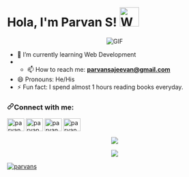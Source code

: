 # Hola, I'm Parvan S! <a target="_blank" rel="noopener noreferrer" href="https://raw.githubusercontent.com/nixin72/nixin72/master/wave.gif"><img src="https://raw.githubusercontent.com/nixin72/nixin72/master/wave.gif" alt="Waving hand animated gif" height="45" width="45" style="max-width: 100%;"></a>

<p align="center">
  <img  alt="GIF" src="https://user-images.githubusercontent.com/85297690/149080721-35d134c1-ffd7-4e89-af3c-7b154ab57ee9.gif">
</p>


<!-- - 🔭 I’m currently working on ...-->
<!-- - 👯 I’m looking to collaborate on ... -->
<!--- 🤔 I’m looking for help with ... -->                                                                                                                                       <!-- - 💬 Ask me about ... -->
- 🌱 I’m currently learning Web Development
- - 📫 How to reach me: <strong><a href="mailto:parvansajeevan@gmail.com">parvansajeevan@gmail.com</a></strong>
- 😄 Pronouns: He/His
- ⚡ Fun fact: I spend almost 1 hours reading books everyday. 
<h3 align="left" dir="auto"><a id="user-content-connect-with-me" class="anchor" aria-hidden="true" href="#connect-with-me"><svg class="octicon octicon-link" viewBox="0 0 16 16" version="1.1" width="16" height="16" aria-hidden="true"><path fill-rule="evenodd" d="M7.775 3.275a.75.75 0 001.06 1.06l1.25-1.25a2 2 0 112.83 2.83l-2.5 2.5a2 2 0 01-2.83 0 .75.75 0 00-1.06 1.06 3.5 3.5 0 004.95 0l2.5-2.5a3.5 3.5 0 00-4.95-4.95l-1.25 1.25zm-4.69 9.64a2 2 0 010-2.83l2.5-2.5a2 2 0 012.83 0 .75.75 0 001.06-1.06 3.5 3.5 0 00-4.95 0l-2.5 2.5a3.5 3.5 0 004.95 4.95l1.25-1.25a.75.75 0 00-1.06-1.06l-1.25 1.25a2 2 0 01-2.83 0z"></path></svg></a>Connect with me:</h3>
<p align="left" dir="auto">
<a href="https://twitter.com/P_23666" rel="nofollow"><img align="center" src="https://raw.githubusercontent.com/rahuldkjain/github-profile-readme-generator/master/src/images/icons/Social/twitter.svg" alt="parvans" height="30" width="40" style="max-width: 100%;"></a>
<a href="https://www.linkedin.com/in/parvan-s-720306189/" rel="nofollow"><img align="center" src="https://raw.githubusercontent.com/rahuldkjain/github-profile-readme-generator/master/src/images/icons/Social/linked-in-alt.svg" alt="parvans" height="30" width="40" style="max-width: 100%;"></a>
<a href="https://www.facebook.com/Parvan666/" rel="nofollow"><img align="center" src="https://raw.githubusercontent.com/rahuldkjain/github-profile-readme-generator/master/src/images/icons/Social/facebook.svg" alt="parvans" height="30" width="40" style="max-width: 100%;"></a>
<a href="https://instagram.com/__parvan_?utm_medium=copy_link" rel="nofollow"><img align="center" src="https://raw.githubusercontent.com/rahuldkjain/github-profile-readme-generator/master/src/images/icons/Social/instagram.svg" alt="parvans" height="30" width="40" style="max-width: 100%;"></a>
</p>
 <p align="center"> 
  <img src="https://github-readme-stats.vercel.app/api?username=parvans&&show_icons=true&title_color=05A4F7&icon_color=bb2acf&text_color=daf7dc&bg_color=151515">
</p>
<p align="center"> 
  <img src="https://github-readme-stats.vercel.app/api/top-langs/?username=parvans&layout=compact&text_color=daf7dc&bg_color=151515">
</p>




<p align="left" dir="auto"> <a target="_blank" rel="noopener noreferrer" href="https://camo.githubusercontent.com/bbe7ce133ba2e06ddf6e14faea09dbff8fc4697ba5d81c3a713785cae3fcb99d/68747470733a2f2f6b6f6d617265762e636f6d2f67687076632f3f757365726e616d653d76656c61766131343131266c6162656c3d50726f66696c65253230766965777326636f6c6f723d306537356236267374796c653d666c6174"><img src="https://camo.githubusercontent.com/bbe7ce133ba2e06ddf6e14faea09dbff8fc4697ba5d81c3a713785cae3fcb99d/68747470733a2f2f6b6f6d617265762e636f6d2f67687076632f3f757365726e616d653d76656c61766131343131266c6162656c3d50726f66696c65253230766965777326636f6c6f723d306537356236267374796c653d666c6174" alt="parvans" data-canonical-src="https://komarev.com/ghpvc/?username=parvans&amp;label=Profile%20views&amp;color=0e75b6&amp;style=flat" style="max-width: 100%;"></a> </p>
